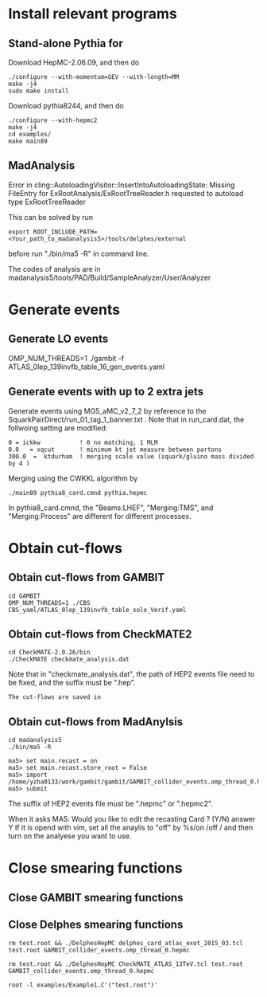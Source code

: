 

# Install relevant programs

## Stand-alone Pythia for 

Download HepMC-2.06.09, and then do
    
    ./configure --with-momentum=GEV --with-length=MM
    make -j4
    sudo make install

Download pythia8244, and then do
    
    ./configure --with-hepmc2
    make -j4
    cd examples/
    make main89
   
## MadAnalysis
   

Error in cling::AutoloadingVisitor::InsertIntoAutoloadingState:
   Missing FileEntry for ExRootAnalysis/ExRootTreeReader.h
   requested to autoload type ExRootTreeReader
   
This can be solved by run

    export ROOT_INCLUDE_PATH=<Your_path_to_madanalysis5>/tools/delphes/external

before run "./bin/ma5 -R" in command line.

The codes of analysis are in 
    madanalysis5/tools/PAD/Build/SampleAnalyzer/User/Analyzer




# Generate events
 
## Generate LO events

OMP_NUM_THREADS=1 ./gambit -f ATLAS_0lep_139invfb_table_16_gen_events.yaml
    
    
## Generate events with up to 2 extra jets

Generate events using MG5_aMC_v2_7_2 by reference to the SquarkPairDirect/run_01_tag_1_banner.txt . Note that in run_card.dat, the follwoing setting are modified:
    
    0 = ickkw           ! 0 no matching, 1 MLM
    0.0   = xqcut       ! minimum kt jet measure between partons
    300.0  =  ktdurham  ! merging scale value (squark/gluino mass divided by 4 )
 
 
Merging using the CWKKL algorithm by

    ./main89 pythia8_card.cmnd pythia.hepmc

In pythia8_card.cmnd, the "Beams:LHEF", "Merging:TMS", and "Merging:Process" are different for different processes.



# Obtain cut-flows

## Obtain cut-flows from GAMBIT

    cd GAMBIT
    OMP_NUM_THREADS=1 ./CBS CBS_yaml/ATLAS_0lep_139invfb_table_solo_Verif.yaml

## Obtain cut-flows from CheckMATE2

    cd CheckMATE-2.0.26/bin
    ./CheckMATE checkmate_analysis.dat

Note that in "checkmate_analysis.dat", the path of HEP2 events file need to be fixed, and the suffix must be ".hep".

    The cut-flows are saved in 


## Obtain cut-flows from MadAnylsis

    cd madanalysis5
    ./bin/ma5 -R
    
    ma5> set main.recast = on
    ma5> set main.recast.store_root = False
    ma5> import /home/yzha0133/work/gambit/gambit/GAMBIT_collider_events.omp_thread_0.hepmc
    ma5> submit

The suffix of HEP2 events file must be ".hepmc" or ".hepmc2".

When it asks 
    MA5: Would you like to edit the recasting Card ? (Y/N)
answer 
    Y
If it is opend with vim, set all the anaylis to "off" by
    %s/on  /off /
and then turn on the analyese you want to use.
    

    
    
# Close smearing functions

## Close GAMBIT smearing functions

## Close Delphes smearing functions

    rm test.root && ./DelphesHepMC delphes_card_atlas_exot_2015_03.tcl test.root GAMBIT_collider_events.omp_thread_0.hepmc

    rm test.root && ./DelphesHepMC CheckMATE_ATLAS_13TeV.tcl test.root GAMBIT_collider_events.omp_thread_0.hepmc

    root -l examples/Example1.C'("test.root")'





